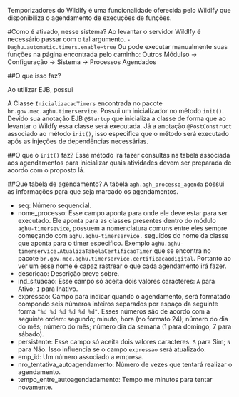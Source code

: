 Temporizadores do Wildlfy é uma funcionalidade oferecida pelo Wildlfy que disponibiliza o agendamento de execuções de funções.

#Como é ativado, nesse sistema?
Ao levantar o servidor Wildlfy é necessário passar com o tal argumento.
` -Daghu.automatic.timers.enable=true `
Ou pode executar manualmente suas funções na página encontrada pelo caminho: Outros Módulso -> Configuração -> Sistema -> Processos Agendados


##O que isso faz?


Ao utilizar EJB, possui 

A Classe `InicializacaoTimers` encontrada no pacote `br.gov.mec.aghu.timerservice`. Possui um inicializador no método `init()`. Devido sua anotação EJB `@Startup` que inicializa a classe de forma que ao levantar o Wildfy essa classe será executada. Já a anotação `@PostConstruct` associado ao método `init()`, isso especifica que o método será executado após as injeções de dependências necessárias.

##O que o `init()` faz?
Esse método irá fazer consultas na tabela associada aos agendamentos para inicializar quais atividades devem ser preparada de acordo com o proposto lá. 

##Que tabela de agendamento?
A tabela `agh.agh_processo_agenda` possui as informações para que seja marcado os agendamentos.
- seq:
Número sequencial.
- nome_processo:
 Esse campo aponta para onde ele deve estar para ser executado. Ele aponta para as classes presentes dentro do módulo `aghu-timersevice`, possuem a nomenclatura comuns entre eles sempre começando com `aghu.aghu-timerservice.` seguidos do nome da classe que aponta para o timer especifico. Exemplo `aghu.aghu-timerservice.AtualizaTabelaCertificaoTimer` que se encontra no pacote `br.gov.mec.aghu.timerservice.certificacaodigital`. Portanto ao ver um esse nome é capaz rastrear o que cada agendamento irá fazer.
- descricao: 
Descrição breve sobre.
- ind_situacao:
Esse campo só aceita dois valores caracteres: `A` para Ativo; `I` para Inativo.
- expressao:
Campo para indicar quando o agendamento, será formatado compondo seis números inteiros separados por espaço da seguinte forma `"%d %d %d %d %d %d"`. Esses números são de acordo com a seguinte ordem: segundo; minuto; hora (no formato 24); número do dia do mês; número do mês; número dia da semana (1 para domingo, 7 para sábado).
- persistente:
Esse campo só aceita dois valores caracteres: `S` para Sim; `N` para Não. Isso influencia se o campo `expressao` será atualizado.
- emp_id:
Um número associado a empresa.
- nro_tentativa_autoagendamento:
Número de vezes que tentará realizar o agendamento.
- tempo_entre_autoagendadamento:
Tempo me minutos para tentar novamente.